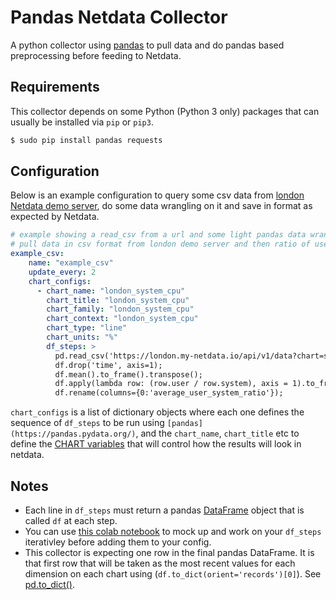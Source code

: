 <!--
title: "Pandas"
custom_edit_url: https://github.com/netdata/netdata/edit/master/collectors/python.d.plugin/pandas/README.md
-->

# Pandas Netdata Collector

A python collector using [pandas](https://pandas.pydata.org/) to pull data and do pandas based preprocessing before feeding to Netdata.

## Requirements

This collector depends on some Python (Python 3 only) packages that can usually be installed via `pip` or `pip3`.

```bash
$ sudo pip install pandas requests
```

## Configuration

Below is an example configuration to query some csv data from [london Netdata demo server](http://london.my-netdata.io/#after=-420;before=0;=undefined;theme=slate;utc=Europe%2FLondon), do some data wrangling on it and save in format as expected by Netdata.

```yaml
# example showing a read_csv from a url and some light pandas data wrangling.
# pull data in csv format from london demo server and then ratio of user cpus over system cpu averaged over last 60 seconds.
example_csv:
    name: "example_csv"
    update_every: 2
    chart_configs:
      - chart_name: "london_system_cpu"
        chart_title: "london_system_cpu"
        chart_family: "london_system_cpu"
        chart_context: "london_system_cpu"
        chart_type: "line"
        chart_units: "%"
        df_steps: >
          pd.read_csv('https://london.my-netdata.io/api/v1/data?chart=system.cpu&format=csv&after=-60', storage_options={'User-Agent': 'netdata'});
          df.drop('time', axis=1);
          df.mean().to_frame().transpose();
          df.apply(lambda row: (row.user / row.system), axis = 1).to_frame();
          df.rename(columns={0:'average_user_system_ratio'});
```

`chart_configs` is a list of dictionary objects where each one defines the sequence of `df_steps` to be run using `[pandas](https://pandas.pydata.org/)`, 
and the `chart_name`, `chart_title` etc to define the 
[CHART variables](https://learn.netdata.cloud/docs/agent/collectors/python.d.plugin#global-variables-order-and-chart) 
that will control how the results will look in netdata.

## Notes
  - Each line in `df_steps` must return a pandas [DataFrame](https://pandas.pydata.org/docs/reference/api/pandas.DataFrame.html) object that is called `df` at each step.
  - You can use [this colab notebook](https://colab.research.google.com/drive/1VYrddSegZqGtkWGFuiUbMbUk5f3rW6Hi?usp=sharing) to mock up and work on your `df_steps` iterativley before adding them to your config.
  - This collector is expecting one row in the final pandas DataFrame. It is that first row that will be taken as the most recent values for each dimension on each chart using (`df.to_dict(orient='records')[0]`). See [pd.to_dict()](https://pandas.pydata.org/docs/reference/api/pandas.DataFrame.to_dict.html).